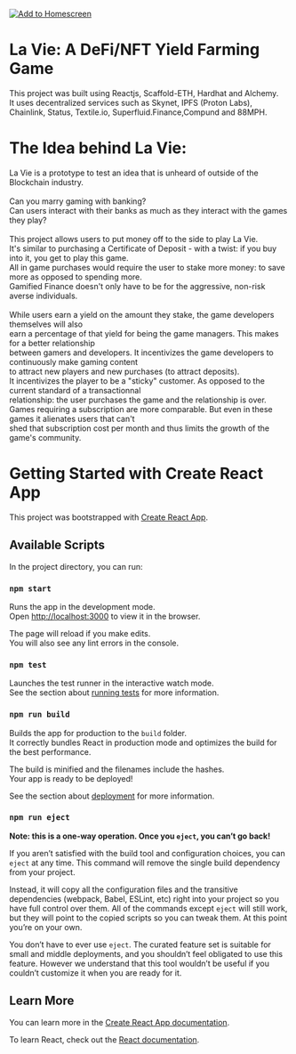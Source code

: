 [![Add to Homescreen](https://img.shields.io/badge/Skynet-Add%20To%20Homescreen-00c65e?logo=skynet&labelColor=0d0d0d)](https://homescreen.hns.siasky.net/#/skylink/CABxnNNHwwPMXI0iQl2k-AE9yQZEdcacbWWs5G6nl8UmHw)

# La Vie: A DeFi/NFT Yield Farming Game
This project was built using Reactjs, Scaffold-ETH, Hardhat and Alchemy.\
It uses decentralized services such as Skynet, IPFS (Proton Labs), Chainlink, Status, Textile.io, Superfluid.Finance,Compund and 88MPH.

# The Idea behind La Vie:
La Vie is a prototype to test an idea that is unheard of outside of the Blockchain industry.\
\
Can you marry gaming with banking?\
Can users interact with their banks as much as they interact with the games they play?\
\
This project allows users to put money off to the side to play La Vie.\
It's similar to purchasing a Certificate of Deposit - with a twist: if you buy into it, you get to play this game.\
All in game purchases would require the user to stake more money: to save more as opposed to spending more.\
Gamified Finance doesn't only have to be for the aggressive, non-risk averse individuals. \
\
While users earn a yield on the amount they stake, the game developers themselves will also\
earn a percentage of that yield for being the game managers. This makes for a better relationship\
between gamers and developers. It incentivizes the game developers to continuously make gaming content\
to attract new players and new purchases (to attract deposits).\
It incentivizes the player to be a "sticky" customer. As opposed to the current standard of a transactionnal\
relationship: the user purchases the game and the relationship is over.\
Games requiring a subscription are more comparable. But even in these games it alienates users that can't\
shed that subscription cost per month and thus limits the growth of the game's community.
   


# Getting Started with Create React App

This project was bootstrapped with [Create React App](https://github.com/facebook/create-react-app).

## Available Scripts

In the project directory, you can run:

### `npm start`

Runs the app in the development mode.\
Open [http://localhost:3000](http://localhost:3000) to view it in the browser.

The page will reload if you make edits.\
You will also see any lint errors in the console.

### `npm test`

Launches the test runner in the interactive watch mode.\
See the section about [running tests](https://facebook.github.io/create-react-app/docs/running-tests) for more information.

### `npm run build`

Builds the app for production to the `build` folder.\
It correctly bundles React in production mode and optimizes the build for the best performance.

The build is minified and the filenames include the hashes.\
Your app is ready to be deployed!

See the section about [deployment](https://facebook.github.io/create-react-app/docs/deployment) for more information.

### `npm run eject`

**Note: this is a one-way operation. Once you `eject`, you can’t go back!**

If you aren’t satisfied with the build tool and configuration choices, you can `eject` at any time. This command will remove the single build dependency from your project.

Instead, it will copy all the configuration files and the transitive dependencies (webpack, Babel, ESLint, etc) right into your project so you have full control over them. All of the commands except `eject` will still work, but they will point to the copied scripts so you can tweak them. At this point you’re on your own.

You don’t have to ever use `eject`. The curated feature set is suitable for small and middle deployments, and you shouldn’t feel obligated to use this feature. However we understand that this tool wouldn’t be useful if you couldn’t customize it when you are ready for it.

## Learn More

You can learn more in the [Create React App documentation](https://facebook.github.io/create-react-app/docs/getting-started).

To learn React, check out the [React documentation](https://reactjs.org/).
